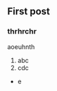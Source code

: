 [//]: # ({"title": "Second post test", "tags": [],"dateCreated":1474621281760,"dateEdited":1474621289760})

## First post

### thrhrchr

aoeuhnth

1. abc
2. cdc
 * e
